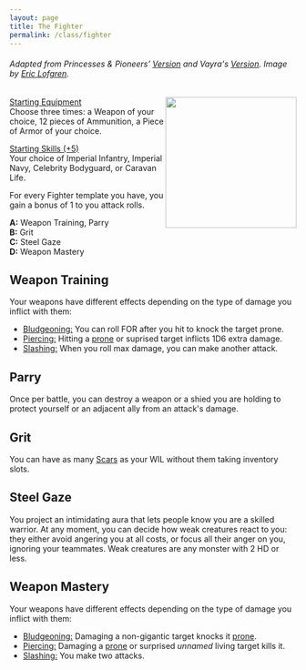 ```yaml
---
layout: page
title: The Fighter
permalink: /class/fighter
---
```


###### Adapted from Princesses & Pioneers’ [Version](https://princesses-and-pioneers.tumblr.com/post/183755011838/fighter) and Vayra's [Version](https://madqueenscourt.blogspot.com/search?q=fighter). Image by [Eric Lofgren](https://www.dmsguild.com/product/124760/Eric-Lofgren-Presents-Female-Human-Fighter).

<img align="right" width=230px src="http://www.misfit-studios.com/img/EricLofgren_female_human_fighteronline.jpg">

<ins>Starting Equipment</ins><br>
Choose three times: a Weapon of your choice, 12 pieces of Ammunition, a Piece of Armor of your choice.

<ins>Starting Skills (+5)</ins><br>
Your choice of Imperial Infantry, Imperial Navy, Celebrity Bodyguard, or Caravan Life.

For every Fighter template you have, you gain a bonus of 1 to you attack rolls.

**A:** Weapon Training, Parry <br>
**B:** Grit <br>
**C:** Steel Gaze <br>
**D:** Weapon Mastery <br>

## Weapon Training
Your weapons have different effects depending on the type of damage you inflict with them:
- <ins>Bludgeoning:</ins> You can roll FOR after you hit to knock the target prone.
- <ins>Piercing:</ins> Hitting a [prone](/2020/11/10/extra-rules/#conditions) or suprised target inflicts 1D6 extra damage.
- <ins>Slashing:</ins> When you roll max damage, you can make another attack.

## Parry
Once per battle, you can destroy a weapon or a shied you are holding to protect yourself or an adjacent ally from an attack's damage. 

## Grit
You can have as many [Scars](/2020/11/09/base-rules/) as your WIL without them taking inventory slots.

## Steel Gaze
You project an intimidating aura that lets people know you are a skilled warrior. At any moment, you can decide how weak creatures react to you: they either avoid angering you at all costs, or focus all their anger on you, ignoring your teammates. Weak creatures are any monster with 2 HD or less.

## Weapon Mastery
Your weapons have different effects depending on the type of damage you inflict with them:
- <ins>Bludgeoning:</ins> Damaging a non-gigantic target knocks it [prone](/2020/11/10/extra-rules/#conditions).
- <ins>Piercing:</ins> Damaging a [prone](/2020/11/10/extra-rules/#conditions) or surprised _unnamed_ living target kills it.
- <ins>Slashing:</ins> You make two attacks.
